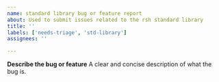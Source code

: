 ```yaml
---
name: standard library bug or feature report
about: Used to submit issues related to the rsh standard library
title: ''
labels: ['needs-triage', 'std-library']
assignees: ''

---
```


**Describe the bug or feature**
A clear and concise description of what the bug is.
